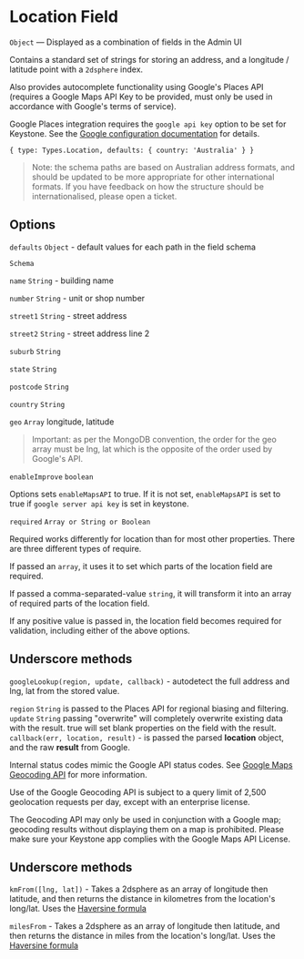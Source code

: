 # Location Field

`Object` — Displayed as a combination of fields in the Admin UI

Contains a standard set of strings for storing an address, and a longitude / latitude point with a `2dsphere` index.

Also provides autocomplete functionality using Google's Places API (requires a Google Maps API Key to be provided, must only be used in accordance with Google's terms of service).

Google Places integration requires the `google api key` option to be set for Keystone. See the [Google configuration documentation](http://v4.keystonejs.com/docs/configuration/#services-google) for details.

```
{ type: Types.Location, defaults: { country: 'Australia' } }
```

> Note: the schema paths are based on Australian address formats, and should be updated to be more appropriate for other international formats. If you have feedback on how the structure should be internationalised, please open a ticket.

## Options

`defaults` `Object` - default values for each path in the field schema

`Schema`

`name` `String` - building name

`number` `String` - unit or shop number

`street1` `String` - street address

`street2` `String` - street address line 2

`suburb` `String`

`state` `String`

`postcode` `String`

`country` `String`

`geo` `Array` longitude, latitude

> Important: as per the MongoDB convention, the order for the geo array must be lng, lat which is the opposite of the order used by Google's API.

`enableImprove` `boolean`

Options sets `enableMapsAPI` to true. If it is not set, `enableMapsAPI` is set to true if `google server api key` is set in keystone.

`required` `Array or String or Boolean`

Required works differently for location than for most other properties. There are three different types of require.

If passed an `array`, it uses it to set which parts of the location field are required.

If passed a comma-separated-value `string`, it will transform it into an array of required parts of the location field.

If any positive value is passed in, the location field becomes required for validation, including either of the above options.

## Underscore methods

`googleLookup(region, update, callback)` - autodetect the full address and lng, lat from the stored value.

`region` `String` is passed to the Places API for regional biasing and filtering.
`update` `String` passing "overwrite" will completely overwrite existing data with the result. true will set blank properties on the field with the result.
`callback(err, location, result)` - is passed the parsed **location** object, and the raw **result** from Google.

Internal status codes mimic the Google API status codes. See [Google Maps Geocoding API](https://developers.google.com/maps/documentation/geocoding) for more information.

Use of the Google Geocoding API is subject to a query limit of 2,500 geolocation requests per day, except with an enterprise license.

The Geocoding API may only be used in conjunction with a Google map; geocoding results without displaying them on a map is prohibited. Please make sure your Keystone app complies with the Google Maps API License.

## Underscore methods

`kmFrom([lng, lat])` - Takes a 2dsphere as an array of longitude then latitude, and then returns the distance in kilometres from the location's long/lat. Uses the [Haversine formula](http://en.wikipedia.org/wiki/Haversine_formula)

`milesFrom` - Takes a 2dsphere as an array of longitude then latitude, and then returns the distance in miles from the location's long/lat. Uses the [Haversine formula](http://en.wikipedia.org/wiki/Haversine_formula)
